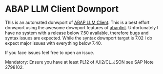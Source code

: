 # ABAP LLM Client Downport

This is an automated donwport of [ABAP LLM Client](https://github.com/abap-ai/llm_client). This is a best effort donwport using the awesome downport features of [abaplint](abaplint.ord). Unfortunately I have no system with a release below 7.50 available, therefore bugs and syntax issues are expected. While the syntax downport target is 7.02 I do expect major issues with everything below 7.40.

If you face issues feel free to open an issue.

Mandatory: Ensure you have at least PL12 of /UI2/CL_JSON see SAP Note 2798102.
